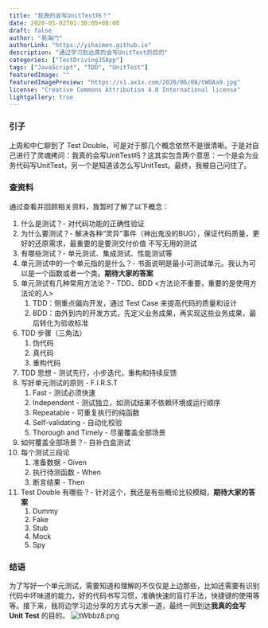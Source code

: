 ```yaml
---
title: "我真的会写UnitTest吗？"
date: 2020-05-02T01:30:05+08:00
draft: false
author: "易海门"
authorLink: "https://yihaimen.github.io"
description: "通过学习到达真的会写UnitTest的目的"
categories: ["TestDrivingJSApp"]
tags: ["JavaScript", "TDD", "UnitTest"]
featuredImage: ""
featuredImagePreview: "https://s1.ax1x.com/2020/06/08/tWOAa9.jpg"
license: "Creative Commons Attribution 4.0 International license"
lightgallery: true
---
```


### 引子
上周和中仁聊到了 Test Double，可是对于那几个概念依然不是很清晰。于是对自己进行了灵魂拷问：我真的会写UnitTest吗？这其实包含两个意思：一个是会为业务代码写UnitTest，另一个是知道该怎么写UnitTest。最终，我被自己问住了。

### 查资料
通过查看并回顾相关资料，我暂时了解了以下概念：
1. 什么是测试？- 对代码功能的正确性验证
2. 为什么要测试？- 解决各种“灵异”事件（神出鬼没的BUG），保证代码质量，更好的还原需求，最重要的是要测交付价值 不写无用的测试
3. 有哪些测试？- 单元测试、集成测试、性能测试等
4. 单元测试中的一个单元指的是什么？- 书面说明是最小可测试单元。我认为可以是一个函数或者一个类。**期待大家的答案**
5. 单元测试有几种常用方法论？- TDD、BDD <方法论不重要，重要的是使用方法论的人>
   1. TDD：侧重点偏向开发，通过 Test Case 来提高代码的质量和设计
   2. BDD：由外到内的开发方式，先定义业务成果，再实现这些业务成果，最后转化为验收标准
6. TDD 步骤（三角法）
   1. 伪代码
   2. 真代码
   3. 重构代码
7. TDD 思想 - 测试先行，小步迭代，重构和持续反馈
8. 写好单元测试的原则 - F.I.R.S.T
   1. Fast - 测试必须快速
   2. Independent - 测试独立，如测试结果不依赖环境或运行顺序
   3. Repeatable - 可重复执行的纯函数
   4. Self-validating - 自动化校验
   5. Thorough and Timely - 尽量覆盖全部场景
9. 如何覆盖全部场景？- 自补白盒测试
10. 每个测试三段论
    1.  准备数据 - Given
    2.  执行待测函数 - When
    3.  断言结果 - Then
11. Test Double 有哪些？- 针对这个，我还是有些概论比较模糊，**期待大家的答案**
    1.  Dummy
    2.  Fake
    3.  Stub
    4.  Mock
    5.  Spy

### 结语
为了写好一个单元测试，需要知道和理解的不仅仅是上边那些，比如还需要有识别代码中坏味道的能力，好的代码书写习惯，准确快速的盲打手法，快捷键的使用等等。接下来，我将边学习边分享的方式与大家一道，最终一同到达**我真的会写 Unit Test** 的目的。
![tWbbz8.png](https://s1.ax1x.com/2020/06/08/tWbbz8.png)